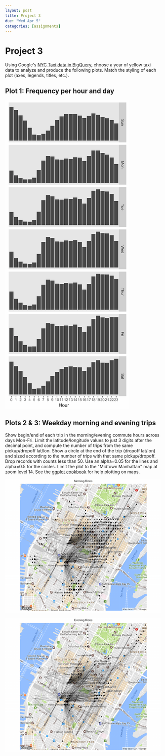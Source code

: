 ```yaml
---
layout: post
title: Project 3
due: "Wed Apr 5"
categories: [assignments]
---
```


# Project 3

Using Google's [NYC Taxi data in BigQuery](https://cloud.google.com/bigquery/public-data/nyc-tlc-trips), choose a year of yellow taxi data to analyze and produce the following plots. Match the styling of each plot (axes, legends, titles, etc.).

## Plot 1: Frequency per hour and day

![Taxi frequency](/images/taxi-frequency-small.png)

## Plots 2 & 3: Weekday morning and evening trips

Show begin/end of each trip in the morning/evening commute hours across days Mon-Fri. Limit the latitude/longitude values to just 3 digits after the decimal point, and compute the number of trips from the same pickup/dropoff lat/lon. Show a circle at the end of the trip (dropoff lat/lon) and sized according to the number of trips with that same pickup/dropoff. Drop records with counts less than 50. Use an alpha=0.05 for the lines and alpha=0.5 for the circles. Limit the plot to the "Midtown Manhattan" map at zoom level 14. See the [ggplot cookbook](/cookbook/ggplot.html#tocAnchor-1-17) for help plotting on maps.

![Morning commutes](/images/taxi-morning-small.png)

![Evening commutes](/images/taxi-evening-small.png)


